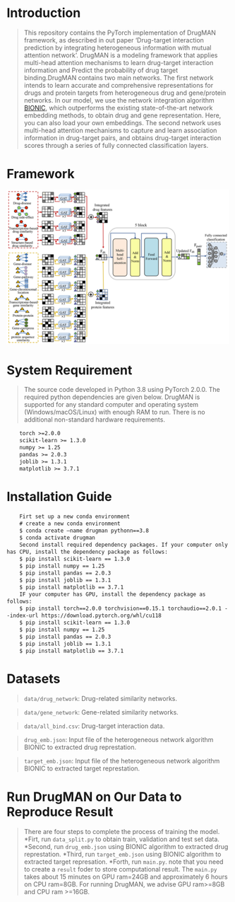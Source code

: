 Introduction
====
> This repository contains the PyTorch implementation of DrugMAN framework, as described in out paper ‘Drug-target interaction prediction by integrating heterogeneous 
> information with mutual attention network’. DrugMAN is a modeling framework that applies multi-head attention mechanisms to learn drug-target interaction information 
> and Predict the probability of drug target binding.DrugMAN contains two main networks. The first network intends to learn accurate and comprehensive representations
> for drugs and protein targets from heterogeneous drug and gene/protein networks. In our model, we use the network integration algorithm [BIONIC](https://www.nature.com/articles/s41592-022-01616-x),
> which outperforms the existing state-of-the-art network embedding methods, to obtain drug and gene representation. Here, you can also load your own embeddings. 
> The second network uses multi-head attention mechanisms to capture and learn association information in drug-target pairs, and obtains drug-target interaction scores through 
> a series of fully connected classification layers.

Framework
====
![image](https://github.com/lipi12q/DrugMAN/blob/main/%7FDrugMAN_framework.jpg) 

System Requirement
====
> The source code developed in Python 3.8 using PyTorch 2.0.0. The required python dependencies are given below.
> DrugMAN is supported for any standard computer and operating system (Windows/macOS/Linux) with enough RAM to run.
> There is no additional non-standard hardware requirements.
        
        torch >=2.0.0
        scikit-learn >= 1.3.0
        numpy >= 1.25
        pandas >= 2.0.3
        joblib >= 1.3.1
        matplotlib >= 3.7.1

Installation Guide
====
        Firt set up a new conda environment
        # create a new conda environment
        $ conda create –name drugman pythonn==3.8
        $ conda activate drugman
        Second install required dependency packages. If your computer only has CPU, install the dependency package as follows:
        $ pip install scikit-learn == 1.3.0
        $ pip install numpy == 1.25
        $ pip install pandas == 2.0.3
        $ pip install joblib == 1.3.1
        $ pip install matplotlib == 3.7.1
        IF your computer has GPU, install the dependency package as follows:
        $ pip install torch==2.0.0 torchvision==0.15.1 torchaudio==2.0.1 --index-url https://download.pytorch.org/whl/cu118
        $ pip install scikit-learn == 1.3.0
        $ pip install numpy == 1.25
        $ pip install pandas == 2.0.3
        $ pip install joblib == 1.3.1
        $ pip install matplotlib == 3.7.1

Datasets
====
> `data/drug_network`: Drug-related similarity networks.

> `data/gene_network`: Gene-related similarity networks.

> `data/all_bind.csv`: Drug-target interaction data.

> `drug_emb.json`: Input file of the heterogeneous network algorithm BIONIC to extracted drug represtation.

> `target_emb.json`: Input file of the heterogeneous network algorithm BIONIC to extracted target represtation.

Run DrugMAN on Our Data to Reproduce Result
====
> There are four steps to complete the process of training the model.
> *Firt, run `data_split.py` to obtain train, validation and test set data.
> *Second, run `drug_emb.json` using BIONIC algorithm to extracted drug represtation.
> *Third, run `target_emb.json` using BIONIC algorithm to extracted target represation.
> *Forth, run `main.py`. note that you need to create a `result` foder to store computational result.
> The `main.py` takes about 15 minutes on GPU ram=24GB and approximately 6 hours on CPU ram=8GB. For running DrugMAN,
> we advise GPU ram>=8GB and CPU ram >=16GB.





        
